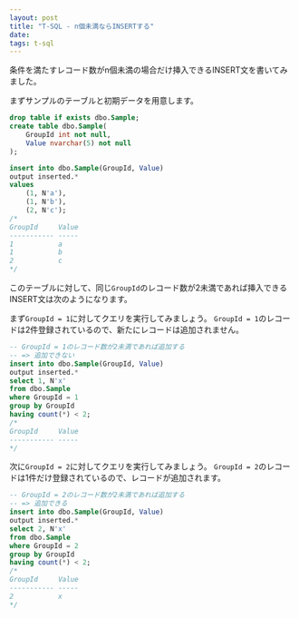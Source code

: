 ```yaml
---
layout: post
title: "T-SQL - n個未満ならINSERTする"
date: 
tags: t-sql
---
```


条件を満たすレコード数がn個未満の場合だけ挿入できるINSERT文を書いてみました。

まずサンプルのテーブルと初期データを用意します。

```sql
drop table if exists dbo.Sample;
create table dbo.Sample(
    GroupId int not null,
    Value nvarchar(5) not null
);

insert into dbo.Sample(GroupId, Value)
output inserted.*
values
    (1, N'a'),
    (1, N'b'),
    (2, N'c');
/*
GroupId     Value
----------- -----
1           a
1           b
2           c
*/
```

このテーブルに対して、同じ`GroupId`のレコード数が2未満であれば挿入できるINSERT文は次のようになります。

まず`GroupId = 1`に対してクエリを実行してみましょう。
`GroupId = 1`のレコードは2件登録されているので、新たにレコードは追加されません。

```sql
-- GroupId = 1のレコード数が2未満であれば追加する
-- => 追加できない
insert into dbo.Sample(GroupId, Value)
output inserted.*
select 1, N'x'
from dbo.Sample
where GroupId = 1
group by GroupId
having count(*) < 2;
/*
GroupId     Value
----------- -----
*/
```

次に`GroupId = 2`に対してクエリを実行してみましょう。
`GroupId = 2`のレコードは1件だけ登録されているので、レコードが追加されます。

```sql
-- GroupId = 2のレコード数が2未満であれば追加する
-- => 追加できる
insert into dbo.Sample(GroupId, Value)
output inserted.*
select 2, N'x'
from dbo.Sample
where GroupId = 2
group by GroupId
having count(*) < 2;
/*
GroupId     Value
----------- -----
2           x
*/
```